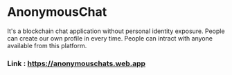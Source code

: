 # AnonymousChat

It's a blockchain chat application without personal identity exposure. People can create our own profile in every time. People can intract with anyone available from this platform.

### Link : https://anonymouschats.web.app